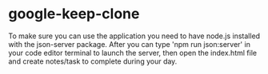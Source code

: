 # google-keep-clone

To make sure you can use the application you need to have node.js installed with the json-server package. After you can type 'npm run json:server' in your code editor terminal to launch the server, then open the index.html file and create notes/task to complete during your day.
